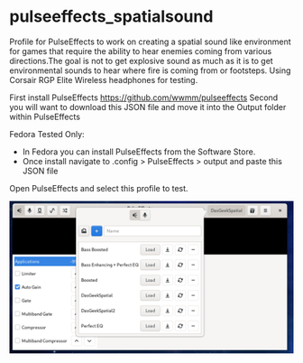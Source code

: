 # pulseeffects_spatialsound
Profile for PulseEffects to work on creating a spatial sound like environment for games that require the ability to hear enemies coming from various directions.The goal is not to get explosive sound as much as it is to get environmental sounds to hear where fire is coming from or footsteps. Using Corsair RGP Elite Wireless headphones for testing. 

First install PulseEffects https://github.com/wwmm/pulseeffects
Second you will want to download this JSON file and move it into the Output folder within PulseEffects

Fedora Tested Only: 
- In Fedora you can install PulseEffects from the Software Store.
- Once install navigate to .config > PulseEffects > output and paste this JSON file

Open PulseEffects and select this profile to test. 

![spatialsoundprofile](https://raw.githubusercontent.com/dasgeekchannel/pulseeffects_spatialsound/main/images/spatialaudio.png)
